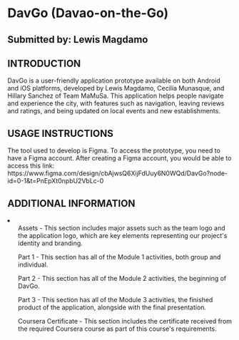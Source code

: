 <head>
    <body>
        <h1><b>DavGo (Davao-on-the-Go)</b></h1>
        <h2><b>Submitted by: Lewis Magdamo</b></h2>

  <h2>INTRODUCTION</h2>
        DavGo is a user-friendly application prototype available on both Android and iOS platforms, developed by Lewis Magdamo, Cecilia Munasque, and Hillary Sanchez of Team MaMuSa.
        This application helps people navigate and experience the city, with features such as navigation, leaving reviews and ratings, and being updated on local events and new establishments.
    
  <h2>USAGE INSTRUCTIONS</h2>
        The tool used to develop is Figma. To access the prototype, you need to have a Figma account. After creating a Figma account, you would be able to access this link:
        https://www.figma.com/design/cbAjwsQ6XijFdUuy6N0WQd/DavGo?node-id=0-1&t=PnEpXt0npbU2VbLc-0

  <h2>ADDITIONAL INFORMATION</h2>
        <li>
            <ul>
                Assets - This section includes major assets such as the team logo and the application logo, which are key elements representing our project's identity and branding. 
            </ul>
            <ul>
                Part 1 - This section has all of the Module 1 activities, both group and individual.  
            </ul>
            <ul>
                Part 2 - This section has all of the Module 2 activities, the beginning of DavGo.  
            </ul>
            <ul>
                Part 3 - This section has all of the Module 3 activities, the finished product of the application, alongside with the final presentation.   
            </ul>
            <ul>
                Coursera Certificate - This section includes the certificate received from the required Coursera course as part of this course's requirements.  
            </ul>
        </li>
        
  </body>
</head>
